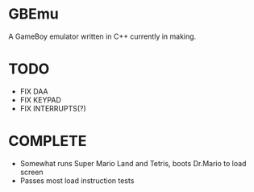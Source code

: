# GBEmu

A GameBoy emulator written in C++ currently in making.

# TODO
* FIX DAA
* FIX KEYPAD
* FIX INTERRUPTS(?)

# COMPLETE
* Somewhat runs Super Mario Land and Tetris, boots Dr.Mario to load screen
* Passes most load instruction tests
